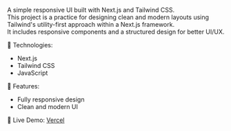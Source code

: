 A simple responsive UI built with Next.js and Tailwind CSS.  
This project is a practice for designing clean and modern layouts using Tailwind's utility-first approach within a Next.js framework.  
It includes responsive components and a structured design for better UI/UX.  

🚀 Technologies:  
- Next.js  
- Tailwind CSS  
- JavaScript  

📌 Features:  
- Fully responsive design  
- Clean and modern UI    

🔗 Live Demo: [Vercel](https://medical-pi-blush.vercel.app/)
